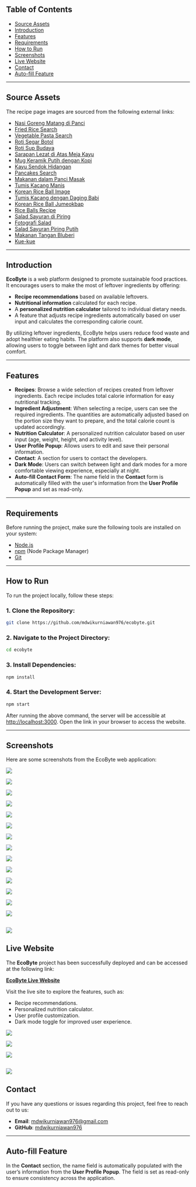 ## **Table of Contents**
- [Source Assets](#source-assets)
- [Introduction](#introduction)
- [Features](#features)
- [Requirements](#requirements)
- [How to Run](#how-to-run)
- [Screenshots](#screenshots)
- [Live Website](#live-website)
- [Contact](#contact)
- [Auto-fill Feature](#auto-fill-feature)

---

## **Source Assets**
The recipe page images are sourced from the following external links:

- [Nasi Goreng Matang di Panci](https://www.pexels.com/id-id/foto/nasi-goreng-matang-di-panci-6937455/)
- [Fried Rice Search](https://www.pexels.com/id-id/pencarian/fried%20rice/)
- [Vegetable Pasta Search](https://www.pexels.com/id-id/pencarian/Vegetable%20Pasta/)
- [Roti Segar Botol](https://www.pexels.com/id-id/foto/roti-segar-botol-pandangan-atas-8601410/)
- [Roti Sup Budaya](https://www.pexels.com/id-id/foto/roti-sup-budaya-kultur-8601386/)
- [Sarapan Lezat di Atas Meja Kayu](https://www.pexels.com/id-id/foto/sarapan-lezat-disajikan-di-atas-meja-kayu-5591699/)
- [Mug Keramik Putih dengan Kopi](https://www.pexels.com/id-id/foto/orang-memegang-mug-keramik-putih-dengan-kopi-5720780/)
- [Kayu Sendok Hidangan](https://www.pexels.com/id-id/foto/kayu-sendok-hidangan-meja-4099238/)
- [Pancakes Search](https://www.pexels.com/id-id/pencarian/Pancakes/)
- [Makanan dalam Panci Masak](https://www.pexels.com/id-id/foto/makanan-dimasak-dalam-panci-masak-black-metal-878014/)
- [Tumis Kacang Manis](https://www.pexels.com/id-id/foto/tumis-kacang-manis-3298693/)
- [Korean Rice Ball Image](https://www.google.com/url?sa=i&url=https%3A%2F%2Fcookpad.com%2Fid%2Fresep%2F212798-korean-rice-ball)
- [Tumis Kacang dengan Daging Babi](https://www.pexels.com/id-id/foto/tumis-kacang-dengan-daging-babi-724298/)
- [Korean Rice Ball Jumeokbap](https://www.google.com/url?sa=i&url=https%3A%2F%2Fyejiskitchenstories.com%2Fkorean-rice-balls-jumeokbap%2F)
- [Rice Balls Recipe](https://www.google.com/url?sa=i&url=https%3A%2F%2Fcookwithamber.com%2Frice-balls%2F)
- [Salad Sayuran di Piring](https://www.pexels.com/id-id/foto/salad-sayuran-di-piring-1059905/)
- [Fotografi Salad](https://www.pexels.com/id-id/foto/fotografi-salad-dari-dekat-806361/)
- [Salad Sayuran Piring Putih](https://www.pexels.com/id-id/foto/salad-sayuran-di-piring-keramik-putih-1211887/)
- [Makanan Tangan Bluberi](https://www.pexels.com/id-id/foto/makanan-tangan-bluberi-pencuci-mulut-5702852/)
- [Kue-kue](https://www.pexels.com/id-id/foto/kue-kue-47812/)

---
## **Introduction**
**EcoByte** is a web platform designed to promote sustainable food practices. It encourages users to make the most of leftover ingredients by offering:
- **Recipe recommendations** based on available leftovers.
- **Nutritional information** calculated for each recipe.
- A **personalized nutrition calculator** tailored to individual dietary needs.
- A feature that adjusts recipe ingredients automatically based on user input and calculates the corresponding calorie count.

By utilizing leftover ingredients, EcoByte helps users reduce food waste and adopt healthier eating habits. The platform also supports **dark mode**, allowing users to toggle between light and dark themes for better visual comfort.

---

## **Features**
- **Recipes**: Browse a wide selection of recipes created from leftover ingredients. Each recipe includes total calorie information for easy nutritional tracking.
- **Ingredient Adjustment**: When selecting a recipe, users can see the required ingredients. The quantities are automatically adjusted based on the portion size they want to prepare, and the total calorie count is updated accordingly.
- **Nutrition Calculator**: A personalized nutrition calculator based on user input (age, weight, height, and activity level).
- **User Profile Popup**: Allows users to edit and save their personal information.
- **Contact**: A section for users to contact the developers.
- **Dark Mode**: Users can switch between light and dark modes for a more comfortable viewing experience, especially at night.
- **Auto-fill Contact Form**: The name field in the **Contact** form is automatically filled with the user's information from the **User Profile Popup** and set as read-only.

---


## **Requirements**
Before running the project, make sure the following tools are installed on your system:
- [Node.js](https://nodejs.org/)
- [npm](https://www.npmjs.com/) (Node Package Manager)
- [Git](https://git-scm.com/)

---

## **How to Run**
To run the project locally, follow these steps:

### 1. Clone the Repository:
```bash
git clone https://github.com/mdwikurniawan976/ecobyte.git
```

### 2. Navigate to the Project Directory:
```bash
cd ecobyte
```

### 3. Install Dependencies:
```bash
npm install
```

### 4. Start the Development Server:
```bash
npm start
```
After running the above command, the server will be accessible at [http://localhost:3000](http://localhost:3000). Open the link in your browser to access the website.

---

## **Screenshots**
Here are some screenshots from the EcoByte web application:


![](https://github.com/mdwikurniawan976/screenshots/blob/b546500f277ba69fc3401b091c7ddbb39b53c4c2/Screenshot%202024-09-28%20195201.png)

![](https://github.com/mdwikurniawan976/screenshots/blob/main/Screenshot%202024-09-28%20212306.png)

![](https://github.com/mdwikurniawan976/screenshots/blob/b546500f277ba69fc3401b091c7ddbb39b53c4c2/Screenshot%202024-09-28%20195217.png)

![](https://github.com/mdwikurniawan976/screenshots/blob/main/Screenshot%202024-09-28%20195238.png)

![](https://github.com/mdwikurniawan976/screenshots/blob/main/Screenshot%202024-09-28%20195251.png)

![](https://github.com/mdwikurniawan976/screenshots/blob/main/Screenshot%202024-09-28%20195309.png)

![](https://github.com/mdwikurniawan976/screenshots/blob/main/Screenshot%202024-09-28%20195328.png)

![](https://github.com/mdwikurniawan976/screenshots/blob/main/Screenshot%202024-09-28%20195350.png)

![](https://github.com/mdwikurniawan976/screenshots/blob/main/Screenshot%202024-09-28%20195407.png)

![](https://github.com/mdwikurniawan976/screenshots/blob/main/Screenshot%202024-09-28%20195426.png)

![](https://github.com/mdwikurniawan976/screenshots/blob/main/Screenshot%202024-09-28%20195500.png)

![](https://github.com/mdwikurniawan976/screenshots/blob/main/Screenshot%202024-09-29%20173104.png)

![](https://github.com/mdwikurniawan976/screenshots/blob/main/Screenshot%202024-09-29%20173315.png)

![](https://github.com/mdwikurniawan976/screenshots/blob/main/Screenshot%202024-09-29%20191006.png)

![](https://github.com/mdwikurniawan976/screenshots/blob/main/Screenshot%202024-09-29%20191058.png)
---


## **Live Website**
The **EcoByte** project has been successfully deployed and can be accessed at the following link:

[**EcoByte Live Website**](https://ecobyte-lyart.vercel.app/)

Visit the live site to explore the features, such as:
- Recipe recommendations.
- Personalized nutrition calculator.
- User profile customization.
- Dark mode toggle for improved user experience.


![](https://github.com/mdwikurniawan976/screenshots/blob/main/Screenshot%202024-09-29%20192310.png)

![](https://github.com/mdwikurniawan976/screenshots/blob/main/Screenshot%202024-09-29%20192317.png)

![](https://github.com/mdwikurniawan976/screenshots/blob/main/Screenshot%202024-09-29%20072902.png)

![](https://github.com/mdwikurniawan976/screenshots/blob/main/Screenshot%202024-09-29%20192251.png)
---

## **Contact**
If you have any questions or issues regarding this project, feel free to reach out to us:

- **Email**: mdwikurniawan976@gmail.com
- **GitHub**: [mdwikurniawan976](https://github.com/mdwikurniawan976)

---

## **Auto-fill Feature**
In the **Contact** section, the name field is automatically populated with the user’s information from the **User Profile Popup**. The field is set as read-only to ensure consistency across the application.

